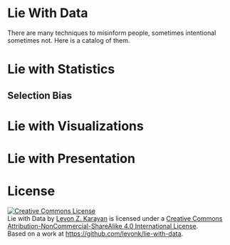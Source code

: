 # Lie With Data
There are many techniques to misinform people, sometimes intentional sometimes not.   Here is a catalog of them.

# Lie with Statistics

## Selection Bias

# Lie with Visualizations

# Lie with Presentation

# License
<a rel="license" href="http://creativecommons.org/licenses/by-nc-sa/4.0/"><img alt="Creative Commons License" style="border-width:0" src="https://i.creativecommons.org/l/by-nc-sa/4.0/88x31.png" /></a><br /><span xmlns:dct="http://purl.org/dc/terms/" property="dct:title">Lie with Data</span> by <a xmlns:cc="http://creativecommons.org/ns#" href="https://github.com/levonk/lie-with-data" property="cc:attributionName" rel="cc:attributionURL">Levon Z. Karayan</a> is licensed under a <a rel="license" href="http://creativecommons.org/licenses/by-nc-sa/4.0/">Creative Commons Attribution-NonCommercial-ShareAlike 4.0 International License</a>.<br />Based on a work at <a xmlns:dct="http://purl.org/dc/terms/" href="https://github.com/levonk/lie-with-data" rel="dct:source">https://github.com/levonk/lie-with-data</a>.
